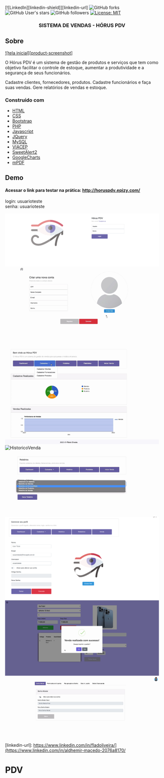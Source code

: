 [![LinkedIn][linkedin-shield]][linkedin-url]
![GitHub forks](https://img.shields.io/github/forks/aldhemir/pdv?style=for-the-badge)
![GitHub User's stars](https://img.shields.io/github/stars/aldhemir?style=for-the-badge)
![GitHub followers](https://img.shields.io/github/followers/aldhemir?style=for-the-badge)
[![License: MIT](https://img.shields.io/badge/License-MIT-yellow.svg)](https://github.com/aldhemir/pdv/blob/main/LICENSE)


<h3 align="center">SISTEMA DE VENDAS - HÓRUS PDV</h3>


<!-- ABOUT THE PROJECT -->
## Sobre 

[![tela inicial][product-screenshot]]()


O Hórus PDV é um sistema de gestão de produtos e serviços que tem como objetivo facilitar o controle de estoque, aumentar a produtividade e a segurança de seus funcionários.

Cadastre clientes, fornecedores, produtos. Cadastre funcionários e faça suas vendas. Gere relatórios de vendas e estoque.


### Construído com

* [HTML](https://www.w3schools.com/html/)
* [CSS](https://www.w3schools.com/css/)
* [Bootstrap](https://getbootstrap.com/)
* [PHP](https://www.php.net/)
* [Javascript](https://www.javascript.com/)
* [JQuery](https://jquery.com/download/)
* [MySQL](https://www.mysql.com/)
* [VIACEP](https://viacep.com.br/)
* [SweetAlert2](https://sweetalert2.github.io/)
* [GoogleCharts](https://developers.google.com/chart)
* [mPDF](https://mpdf.github.io/)

<!-- USAGE EXAMPLES -->
## Demo

#### Acessar o link para testar na prática: http://horuspdv.epizy.com/

login: usuarioteste<br>
senha: usuarioteste

![Login](https://github.com/aldhemir/pdv/blob/main/screen/login.png)
![Registrar](https://github.com/aldhemir/pdv/blob/main/screen/registrar.png)
![MCadastros](https://github.com/aldhemir/pdv/blob/main/screen/menu_cadastros.png)
![HistoricoVenda](https://github.com/aldhemir/pdv/blob/main/screen/relatorio_historico_venda.png)
![MenuRelatorios](https://github.com/aldhemir/pdv/blob/main/screen/menu_relatorios.png)
![PerfilUsuario](https://github.com/aldhemir/pdv/blob/main/screen/perfil_usuario.png)
![Venda](https://github.com/aldhemir/pdv/blob/main/screen/tela_venda.png)
![Configuracoes](https://github.com/aldhemir/pdv/blob/main/screen/configuracoes.png)



<!-- MARKDOWN LINKS & IMAGES -->
<!-- https://www.markdownguide.org/basic-syntax/#reference-style-links -->
[linkedin-url]: https://www.linkedin.com/in/fladoliveira/](https://www.linkedin.com/in/aldhemir-macedo-2076a8170/

# PDV
